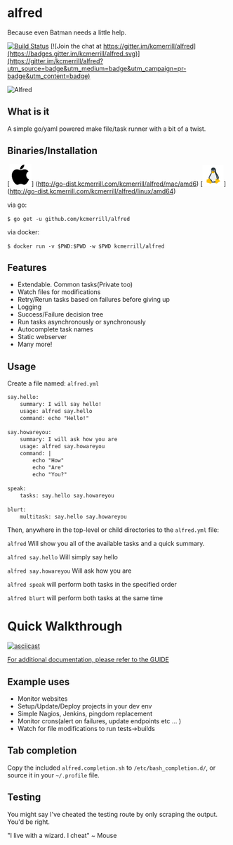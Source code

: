 # alfred
Because even Batman needs a little help.

[![Build Status](https://travis-ci.org/kcmerrill/alfred.svg?branch=master)](https://travis-ci.org/kcmerrill/alfred) [![Join the chat at https://gitter.im/kcmerrill/alfred](https://badges.gitter.im/kcmerrill/alfred.svg)](https://gitter.im/kcmerrill/alfred?utm_source=badge&utm_medium=badge&utm_campaign=pr-badge&utm_content=badge)

![Alfred](https://raw.githubusercontent.com/kcmerrill/alfred/master/assets/alfred.jpg "Alfred")

## What is it
A simple go/yaml powered make file/task runner with a bit of a twist.

## Binaries/Installation
[![MacOSX](https://raw.githubusercontent.com/kcmerrill/go-dist/master/assets/apple_logo.png "Mac OSX")] (http://go-dist.kcmerrill.com/kcmerrill/alfred/mac/amd6) [![Linux](https://raw.githubusercontent.com/kcmerrill/go-dist/master/assets/linux_logo.png "Linux")] (http://go-dist.kcmerrill.com/kcmerrill/alfred/linux/amd64)

via go:

`$ go get -u github.com/kcmerrill/alfred`

via docker:

`$ docker run -v $PWD:$PWD -w $PWD kcmerrill/alfred`

## Features
- Extendable. Common tasks(Private too)
- Watch files for modifications
- Retry/Rerun tasks based on failures before giving up 
- Logging
- Success/Failure decision tree
- Run tasks asynchronously or synchronously 
- Autocomplete task names
- Static webserver
- Many more! 

## Usage
Create a file named: `alfred.yml`
```
say.hello:
    summary: I will say hello!
    usage: alfred say.hello
    command: echo "Hello!"

say.howareyou:
    summary: I will ask how you are
    usage: alfred say.howareyou
    command: |
        echo "How"
        echo "Are"
        echo "You?"

speak:
    tasks: say.hello say.howareyou

blurt:
    multitask: say.hello say.howareyou
```

Then, anywhere in the top-level or child directories to the `alfred.yml` file:

`alfred` Will show you all of the available tasks and a quick summary.

`alfred say.hello` Will simply say hello

`alfred say.howareyou` Will ask how you are

`alfred speak` will perform both tasks in the specified order

`alfred blurt` will perform both tasks at the same time

# Quick Walkthrough
[![asciicast](https://asciinema.org/a/103711.png)](https://asciinema.org/a/103711)

[For additional documentation, please refer to the GUIDE](GUIDE.md "additional documentation")

## Example uses
* Monitor websites
* Setup/Update/Deploy projects in your dev env
* Simple Nagios, Jenkins, pingdom replacement
* Monitor crons(alert on failures, update endpoints etc ... )
* Watch for file modifications to run tests->builds


## Tab completion

Copy the included `alfred.completion.sh` to `/etc/bash_completion.d/`, or source it in your `~/.profile` file.

## Testing
You might say I've cheated the testing route by only scraping the output. You'd be right.

"I live with a wizard. I cheat" ~ Mouse
